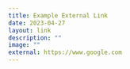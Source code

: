 ```yaml
---
title: Example External Link
date: 2023-04-27
layout: link
description: ""
image: ""
external: https://www.google.com
---
```

